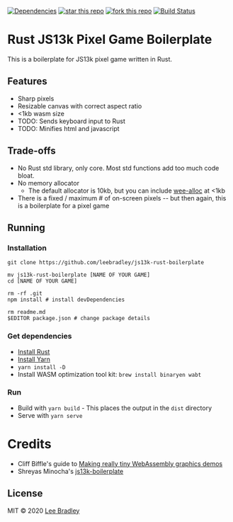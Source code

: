 [![Dependencies][deps-image]][deps-url] [![star this repo][gh-stars-image]][gh-url] [![fork this repo][gh-forks-image]][gh-url] [![Build Status][travis-image]][travis-url]

# Rust JS13k Pixel Game Boilerplate

This is a boilerplate for JS13k pixel game written in Rust.

## Features

* Sharp pixels
* Resizable canvas with correct aspect ratio
* <1kb wasm size
* TODO: Sends keyboard input to Rust
* TODO: Minifies html and javascript

## Trade-offs

* No Rust std library, only core. Most std functions add too much code bloat.
* No memory allocator
    * The default allocator is 10kb, but you can include [wee-alloc](https://github.com/rustwasm/wee_alloc) at <1kb
* There is a fixed / maximum # of on-screen pixels -- but then again, this is a boilerplate for a pixel game

## Running

### Installation

```
git clone https://github.com/leebradley/js13k-rust-boilerplate

mv js13k-rust-boilerplate [NAME OF YOUR GAME]
cd [NAME OF YOUR GAME]

rm -rf .git
npm install # install devDependencies

rm readme.md
$EDITOR package.json # change package details
```

### Get dependencies

* [Install Rust](https://rustup.rs/)
* [Install Yarn](https://classic.yarnpkg.com/en/)
* `yarn install -D`
* Install WASM optimization tool kit: `brew install binaryen wabt`

### Run

* Build with `yarn build` - This places the output in the `dist` directory
* Serve with `yarn serve`

# Credits

* Cliff Biffle's guide to [Making really tiny WebAssembly graphics demos](http://cliffle.com/blog/bare-metal-wasm/)
* Shreyas Minocha's [js13k-boilerplate](https://github.com/shreyasminocha/js13k-boilerplate)

## License

MIT © 2020 [Lee Bradley](https://github.com/leebradley)

[deps-url]: https://david-dm.org/leebradley/zipstats
[deps-image]: https://badgen.net/david/dep/leebradley/zipstats

[gh-url]: https://github.com/leebradley/zipstats
[gh-stars-image]: https://badgen.net/github/stars/leebradley/zipstats
[gh-forks-image]: https://badgen.net/github/forks/leebradley/zipstats

[travis-url]: https://travis-ci.com/leebradley/zipstats
[travis-image]: https://travis-ci.com/leebradley/zipstats.svg?branch=master